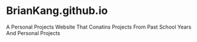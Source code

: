 # BrianKang.github.io
A Personal Projects Website That Conatins Projects From Past School Years And Personal Projects
